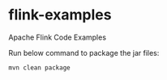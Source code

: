 # flink-examples
Apache Flink Code Examples

Run below command to package the jar files:

```
mvn clean package
```